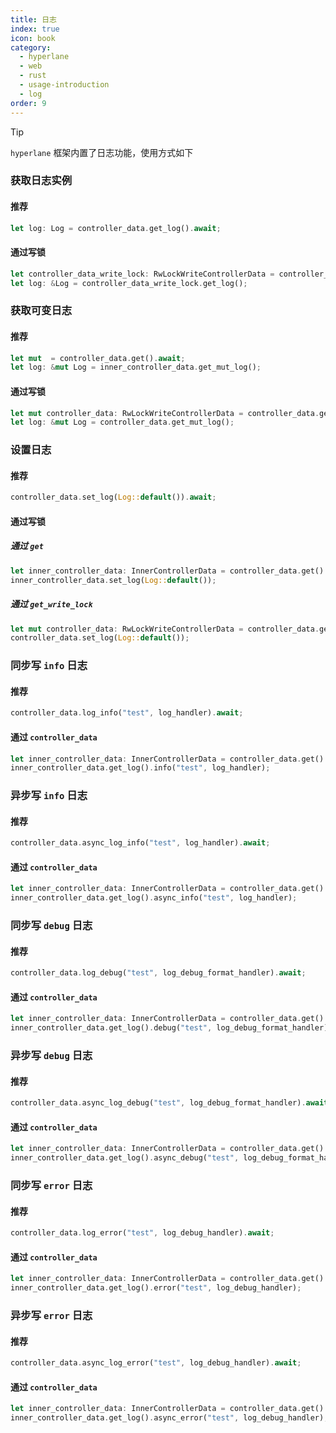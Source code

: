```yaml
---
title: 日志
index: true
icon: book
category:
  - hyperlane
  - web
  - rust
  - usage-introduction
  - log
order: 9
---
```


<Share colorful />

> [!tip]
>
> `hyperlane` 框架内置了日志功能，使用方式如下

### 获取日志实例

#### 推荐

```rust
let log: Log = controller_data.get_log().await;
```

#### 通过写锁

```rust
let controller_data_write_lock: RwLockWriteControllerData = controller_data.get_write_lock().await;
let log: &Log = controller_data_write_lock.get_log();
```

### 获取可变日志

#### 推荐

```rust
let mut  = controller_data.get().await;
let log: &mut Log = inner_controller_data.get_mut_log();
```

#### 通过写锁

```rust
let mut controller_data: RwLockWriteControllerData = controller_data.get_write_lock().await;
let log: &mut Log = controller_data.get_mut_log();
```

### 设置日志

#### 推荐

```rust
controller_data.set_log(Log::default()).await;
```

#### 通过写锁

##### 通过 `get`

```rust
let inner_controller_data: InnerControllerData = controller_data.get().await;
inner_controller_data.set_log(Log::default());
```

##### 通过 `get_write_lock`

```rust
let mut controller_data: RwLockWriteControllerData = controller_data.get_write_lock().await;
controller_data.set_log(Log::default());
```

### 同步写 `info` 日志

#### 推荐

```rust
controller_data.log_info("test", log_handler).await;
```

#### 通过 `controller_data`

```rust
let inner_controller_data: InnerControllerData = controller_data.get().await;
inner_controller_data.get_log().info("test", log_handler);
```

### 异步写 `info` 日志

#### 推荐

```rust
controller_data.async_log_info("test", log_handler).await;
```

#### 通过 `controller_data`

```rust
let inner_controller_data: InnerControllerData = controller_data.get().await;
inner_controller_data.get_log().async_info("test", log_handler);
```

### 同步写 `debug` 日志

#### 推荐

```rust
controller_data.log_debug("test", log_debug_format_handler).await;
```

#### 通过 `controller_data`

```rust
let inner_controller_data: InnerControllerData = controller_data.get().await;
inner_controller_data.get_log().debug("test", log_debug_format_handler);
```

### 异步写 `debug` 日志

#### 推荐

```rust
controller_data.async_log_debug("test", log_debug_format_handler).await;
```

#### 通过 `controller_data`

```rust
let inner_controller_data: InnerControllerData = controller_data.get().await;
inner_controller_data.get_log().async_debug("test", log_debug_format_handler);
```

### 同步写 `error` 日志

#### 推荐

```rust
controller_data.log_error("test", log_debug_handler).await;
```

#### 通过 `controller_data`

```rust
let inner_controller_data: InnerControllerData = controller_data.get().await;
inner_controller_data.get_log().error("test", log_debug_handler);
```

### 异步写 `error` 日志

#### 推荐

```rust
controller_data.async_log_error("test", log_debug_handler).await;
```

#### 通过 `controller_data`

```rust
let inner_controller_data: InnerControllerData = controller_data.get().await;
inner_controller_data.get_log().async_error("test", log_debug_handler);
```

<Bottom />
